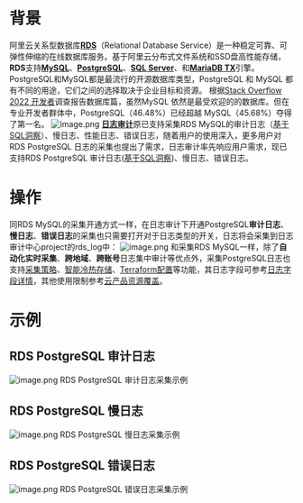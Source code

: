 # 背景
阿里云关系型数据库[**RDS**](https://help.aliyun.com/document_detail/26092.html)（Relational Database Service）是一种稳定可靠、可弹性伸缩的在线数据库服务。基于阿里云分布式文件系统和SSD盘高性能存储，**RDS**支持[**MySQL**](https://help.aliyun.com/document_detail/95798.html)、[**PostgreSQL**](https://help.aliyun.com/document_detail/95626.html)、[**SQL Server**](https://help.aliyun.com/document_detail/95623.html)、和[**MariaDB TX**](https://help.aliyun.com/document_detail/95628.html)引擎。PostgreSQL和MySQL都是最流行的开源数据库类型，PostgreSQL 和 MySQL 都有不同的用途，它们之间的选择取决于企业目标和资源。
根据[Stack Overflow 2022 开发者](https://survey.stackoverflow.co/2022/#section-most-popular-technologies-databases)调查报告数据库篇，虽然MySQL 依然是最受欢迎的的数据库。但在专业开发者群体中，PostgreSQL（46.48%）已经超越 MySQL（45.68%）夺得了第一名。
![image.png](/img/src/product/日志审计开通RDSPostgreSQL日志采集/2a606fcf95b0e6ca600fc3b663561cd09bedacf7fa522ee89f5646e801b1598c.png)
[**日志审计**](https://help.aliyun.com/document_detail/164065.html)原已支持采集RDS MySQL的审计日志（[基于SQL洞察](https://help.aliyun.com/document_detail/96123.html)）、慢日志、性能日志、错误日志，随着用户的使用深入，更多用户对RDS PostgreSQL 日志的采集也提出了需求，日志审计率先响应用户需求，现已支持RDS PostgreSQL 审计日志([基于SQL洞察](https://help.aliyun.com/document_detail/96766.html))、慢日志、错误日志。
# 操作
同RDS MySQL的采集开通方式一样，在日志审计下开通PostgreSQL**审计日志**、**慢日志**、**错误日志**的采集也只需要打开对于日志类型的开关，日志将会采集到日志审计中心project的rds_log中：
![image.png](/img/src/product/日志审计开通RDSPostgreSQL日志采集/9c21ed85539ee020bb361ae151a7e674d75998d69233c56f41a1f5f88db228a0.png)
和采集RDS MySQL一样，除了**自动化实时采集**、**跨地域**、**跨账号**日志集中审计等优点外，采集PostgreSQL日志也支持[采集策略](https://help.aliyun.com/document_detail/170316.html)、[智能冷热存储](https://help.aliyun.com/document_detail/308645.html)、[Terraform配置](https://help.aliyun.com/document_detail/166581.html)等功能，其日志字段可参考[日志字段详情](https://help.aliyun.com/document_detail/215629.html)，其他使用限制参考[云产品资源覆盖](https://help.aliyun.com/document_detail/164065.html)。
# 示例
## RDS PostgreSQL 审计日志
![image.png](/img/src/product/日志审计开通RDSPostgreSQL日志采集/11a581ec3387bd17986a528b39ce8707cc484869404998d64d114d229a25f245.png)
RDS PostgreSQL 审计日志采集示例

## RDS PostgreSQL 慢日志
![image.png](/img/src/product/日志审计开通RDSPostgreSQL日志采集/5018d9c41eab782515978a80950fc41def510f67dead60e0760efdbdf5467085.png)
RDS PostgreSQL 慢日志采集示例

## RDS PostgreSQL 错误日志
![image.png](/img/src/product/日志审计开通RDSPostgreSQL日志采集/70a6ab5ddf206627e458c3d63169e7e48fe85c0813e97adea380bcd3bdf3f9b0.png)
RDS PostgreSQL 错误日志采集示例

